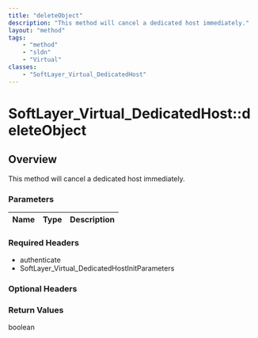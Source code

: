 ```yaml
---
title: "deleteObject"
description: "This method will cancel a dedicated host immediately."
layout: "method"
tags:
    - "method"
    - "sldn"
    - "Virtual"
classes:
    - "SoftLayer_Virtual_DedicatedHost"
---
```

# SoftLayer_Virtual_DedicatedHost::deleteObject
## Overview 
This method will cancel a dedicated host immediately. 

### Parameters 
|Name | Type | Description |
| --- | --- | --- |


### Required Headers
* authenticate
* SoftLayer_Virtual_DedicatedHostInitParameters

### Optional Headers

### Return Values
boolean

